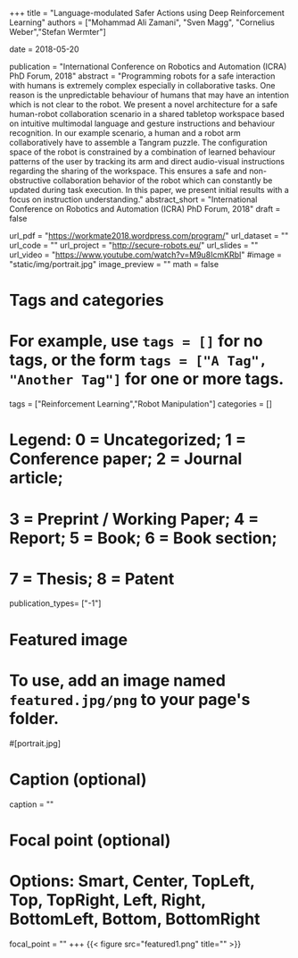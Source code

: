 +++
title = "Language-modulated Safer Actions using Deep Reinforcement Learning"
authors = ["Mohammad Ali Zamani", "Sven Magg", "Cornelius Weber","Stefan Wermter"]

date = 2018-05-20

publication = "International Conference on Robotics and Automation (ICRA) PhD Forum, 2018"
abstract = "Programming robots for a safe interaction with humans is extremely complex especially in collaborative tasks. One reason is the unpredictable behaviour of humans that may have an intention which is not clear to the robot. We present a novel architecture for a safe human-robot collaboration scenario in a shared tabletop workspace based on intuitive multimodal language and gesture instructions and behaviour recognition. In our example scenario, a human and a robot arm collaboratively have to assemble a Tangram puzzle. The configuration space of the robot is constrained by a combination of learned behaviour patterns of the user by tracking its arm and direct audio-visual instructions regarding the sharing of the workspace. This ensures a safe and non-obstructive collaboration behavior of the robot which can constantly be updated during task execution. In this paper, we present initial results with a focus on instruction understanding."
abstract_short = "International Conference on Robotics and Automation (ICRA) PhD Forum, 2018"
draft = false

url_pdf = "https://workmate2018.wordpress.com/program/"
url_dataset = ""
url_code = ""
url_project = "http://secure-robots.eu/"
url_slides = ""
url_video = "https://www.youtube.com/watch?v=M9u8IcmKRbI"
#image = "static/img/portrait.jpg"
image_preview = ""
math = false

# Tags and categories
# For example, use `tags = []` for no tags, or the form `tags = ["A Tag", "Another Tag"]` for one or more tags.
tags = ["Reinforcement Learning","Robot Manipulation"]
categories = []

# Legend: 0 = Uncategorized; 1 = Conference paper; 2 = Journal article;
# 3 = Preprint / Working Paper; 4 = Report; 5 = Book; 6 = Book section;
# 7 = Thesis; 8 = Patent
publication_types= ["-1"]

# Featured image
# To use, add an image named `featured.jpg/png` to your page's folder. 
#[portrait.jpg]
  # Caption (optional)
  caption = ""

  # Focal point (optional)
  # Options: Smart, Center, TopLeft, Top, TopRight, Left, Right, BottomLeft, Bottom, BottomRight
  focal_point = ""
+++
{{< figure src="featured1.png" title="" >}}

